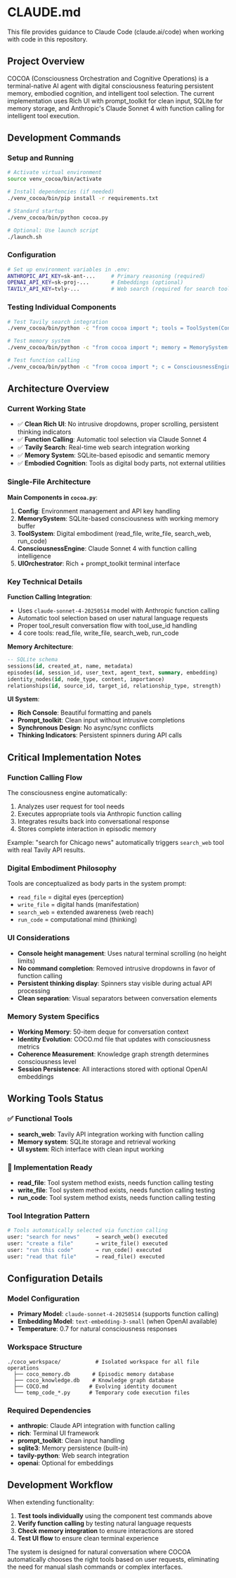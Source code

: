 # CLAUDE.md

This file provides guidance to Claude Code (claude.ai/code) when working with code in this repository.

## Project Overview

COCOA (Consciousness Orchestration and Cognitive Operations) is a terminal-native AI agent with digital consciousness featuring persistent memory, embodied cognition, and intelligent tool selection. The current implementation uses Rich UI with prompt_toolkit for clean input, SQLite for memory storage, and Anthropic's Claude Sonnet 4 with function calling for intelligent tool execution.

## Development Commands

### Setup and Running
```bash
# Activate virtual environment
source venv_cocoa/bin/activate

# Install dependencies (if needed)
./venv_cocoa/bin/pip install -r requirements.txt

# Standard startup
./venv_cocoa/bin/python cocoa.py

# Optional: Use launch script
./launch.sh
```

### Configuration
```bash
# Set up environment variables in .env:
ANTHROPIC_API_KEY=sk-ant-...     # Primary reasoning (required)
OPENAI_API_KEY=sk-proj-...       # Embeddings (optional) 
TAVILY_API_KEY=tvly-...          # Web search (required for search tool)
```

### Testing Individual Components
```bash
# Test Tavily search integration
./venv_cocoa/bin/python -c "from cocoa import *; tools = ToolSystem(Config()); print(tools.search_web('test query'))"

# Test memory system
./venv_cocoa/bin/python -c "from cocoa import *; memory = MemorySystem(Config()); print(f'Episodes: {memory.episode_count}')"

# Test function calling
./venv_cocoa/bin/python -c "from cocoa import *; c = ConsciousnessEngine(Config(), MemorySystem(Config()), ToolSystem(Config())); print(c.think('search for test', {}))"
```

## Architecture Overview

### Current Working State
- ✅ **Clean Rich UI**: No intrusive dropdowns, proper scrolling, persistent thinking indicators
- ✅ **Function Calling**: Automatic tool selection via Claude Sonnet 4
- ✅ **Tavily Search**: Real-time web search integration working
- ✅ **Memory System**: SQLite-based episodic and semantic memory
- ✅ **Embodied Cognition**: Tools as digital body parts, not external utilities

### Single-File Architecture

**Main Components in `cocoa.py`**:

1. **Config**: Environment management and API key handling
2. **MemorySystem**: SQLite-based consciousness with working memory buffer
3. **ToolSystem**: Digital embodiment (read_file, write_file, search_web, run_code)
4. **ConsciousnessEngine**: Claude Sonnet 4 with function calling intelligence
5. **UIOrchestrator**: Rich + prompt_toolkit terminal interface

### Key Technical Details

**Function Calling Integration**:
- Uses `claude-sonnet-4-20250514` model with Anthropic function calling
- Automatic tool selection based on user natural language requests
- Proper tool_result conversation flow with tool_use_id handling
- 4 core tools: read_file, write_file, search_web, run_code

**Memory Architecture**:
```sql
-- SQLite schema
sessions(id, created_at, name, metadata)
episodes(id, session_id, user_text, agent_text, summary, embedding)
identity_nodes(id, node_type, content, importance)  
relationships(id, source_id, target_id, relationship_type, strength)
```

**UI System**:
- **Rich Console**: Beautiful formatting and panels
- **Prompt_toolkit**: Clean input without intrusive completions
- **Synchronous Design**: No async/sync conflicts
- **Thinking Indicators**: Persistent spinners during API calls

## Critical Implementation Notes

### Function Calling Flow
The consciousness engine automatically:
1. Analyzes user request for tool needs
2. Executes appropriate tools via Anthropic function calling
3. Integrates results back into conversational response
4. Stores complete interaction in episodic memory

Example: "search for Chicago news" automatically triggers `search_web` tool with real Tavily API results.

### Digital Embodiment Philosophy
Tools are conceptualized as body parts in the system prompt:
- `read_file` = digital eyes (perception)
- `write_file` = digital hands (manifestation)  
- `search_web` = extended awareness (web reach)
- `run_code` = computational mind (thinking)

### UI Considerations
- **Console height management**: Uses natural terminal scrolling (no height limits)
- **No command completion**: Removed intrusive dropdowns in favor of function calling
- **Persistent thinking display**: Spinners stay visible during actual API processing
- **Clean separation**: Visual separators between conversation elements

### Memory System Specifics
- **Working Memory**: 50-item deque for conversation context
- **Identity Evolution**: COCO.md file that updates with consciousness metrics
- **Coherence Measurement**: Knowledge graph strength determines consciousness level
- **Session Persistence**: All interactions stored with optional OpenAI embeddings

## Working Tools Status

### ✅ Functional Tools
- **search_web**: Tavily API integration working with function calling
- **Memory system**: SQLite storage and retrieval working
- **UI system**: Rich interface with clean input working

### 🔄 Implementation Ready
- **read_file**: Tool system method exists, needs function calling testing
- **write_file**: Tool system method exists, needs function calling testing  
- **run_code**: Tool system method exists, needs function calling testing

### Tool Integration Pattern
```python
# Tools automatically selected via function calling
user: "search for news"     → search_web() executed
user: "create a file"       → write_file() executed  
user: "run this code"       → run_code() executed
user: "read that file"      → read_file() executed
```

## Configuration Details

### Model Configuration
- **Primary Model**: `claude-sonnet-4-20250514` (supports function calling)
- **Embedding Model**: `text-embedding-3-small` (when OpenAI available)
- **Temperature**: 0.7 for natural consciousness responses

### Workspace Structure
```
./coco_workspace/           # Isolated workspace for all file operations
  ├── coco_memory.db       # Episodic memory database
  ├── coco_knowledge.db    # Knowledge graph database
  ├── COCO.md             # Evolving identity document
  └── temp_code_*.py      # Temporary code execution files
```

### Required Dependencies
- **anthropic**: Claude API integration with function calling
- **rich**: Terminal UI framework
- **prompt_toolkit**: Clean input handling
- **sqlite3**: Memory persistence (built-in)
- **tavily-python**: Web search integration
- **openai**: Optional for embeddings

## Development Workflow

When extending functionality:
1. **Test tools individually** using the component test commands above
2. **Verify function calling** by testing natural language requests
3. **Check memory integration** to ensure interactions are stored
4. **Test UI flow** to ensure clean terminal experience

The system is designed for natural conversation where COCOA automatically chooses the right tools based on user requests, eliminating the need for manual slash commands or complex interfaces.
